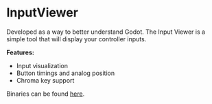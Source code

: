 # InputViewer

Developed as a way to better understand Godot. The Input Viewer is a simple tool that will display your controller inputs.

**Features:**

- Input visualization
- Button timings and analog position
- Chroma key support

Binaries can be found [here]().
